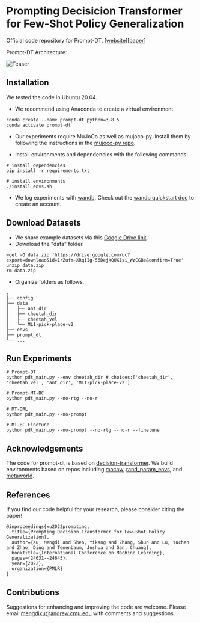 # Prompting Decisicion Transformer for Few-Shot Policy Generalization

Official code repository for Prompt-DT. [[website]](https://mxu34.github.io/PromptDT/)[[paper]](https://mxu34.github.io/PromptDT/pdf/PromptDT.pdf)

Prompt-DT Architecture:

![Teaser](https://github.com/mxu34/mxu34.github.io/blob/master/PromptDT/img/PromptDT.png)


## Installation

We tested the code in Ubuntu 20.04. 
 - We recommend using Anaconda to create a virtual environment.

```
conda create --name prompt-dt python=3.8.5
conda activate prompt-dt
```
 - Our experiments require MuJoCo as well as mujoco-py. Install them by following the instructions in the [mujoco-py repo](https://github.com/openai/mujoco-py).

 - Install environments and dependencies with the following commands:

```
# install dependencies
pip install -r requirements.txt

# install environments
./install_envs.sh
```
 - We log experiments with [wandb](https://wandb.ai/site?utm_source=google&utm_medium=cpc&utm_campaign=Performance-Max&utm_content=site&gclid=CjwKCAjwlqOXBhBqEiwA-hhitGcG5-wtdqoNgKyWdNpsRedsbEYyK9NeKcu8RFym6h8IatTjLFYliBoCbikQAvD_BwE). Check out the [wandb quickstart doc](https://docs.wandb.ai/quickstart) to create an account.

## Download Datasets
 - We share example datasets via this [Google Drive link](https://drive.google.com/drive/folders/1six767uD8yfdgoGIYW86sJY-fmMdYq7e?usp=sharing).
 - Download the "data" folder.

```
wget -O data.zip 'https://drive.google.com/uc?export=download&id=1rZufm-XRq1Ig-56DejkQUX1si_WzCGBe&confirm=True' 
unzip data.zip
rm data.zip
```
 - Organize folders as follows.
```
.
├── config
├── data
│   ├── ant_dir
│   ├── cheetah_dir
│   ├── cheetah_vel
│   └── ML1-pick-place-v2
├── envs
├── prompt_dt
└── ...
```
## Run Experiments
```
# Prompt-DT
python pdt_main.py --env cheetah_dir # choices:['cheetah_dir', 'cheetah_vel', 'ant_dir', 'ML1-pick-place-v2']

# Prompt-MT-BC
python pdt_main.py --no-rtg --no-r

# MT-ORL
python pdt_main.py --no-prompt

# MT-BC-Finetune
python pdt_main.py --no-prompt --no-rtg --no-r --finetune
```

## Acknowledgements
The code for prompt-dt is based on [decision-transformer](https://github.com/kzl/decision-transformer). We build environments based on repos including [macaw](https://github.com/eric-mitchell/macaw), [rand_param_envs](https://github.com/dennisl88/rand_param_envs), and [metaworld](https://github.com/rlworkgroup/metaworld).

## References
If you find our code helpful for your research, please consider citing the paper!
```		
@inproceedings{xu2022prompting,
  title={Prompting Decision Transformer for Few-Shot Policy Generalization},
  author={Xu, Mengdi and Shen, Yikang and Zhang, Shun and Lu, Yuchen and Zhao, Ding and Tenenbaum, Joshua and Gan, Chuang},
  booktitle={International Conference on Machine Learning},
  pages={24631--24645},
  year={2022},
  organization={PMLR}
}
```

 ## Contributions 
Suggestions for enhancing and improving the code are welcome. Please email mengdixu@andrew.cmu.edu with comments and suggestions.